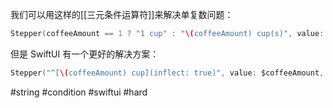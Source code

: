 我们可以用这样的[[三元条件运算符]]来解决单复数问题：

```swift
Stepper(coffeeAmount == 1 ? "1 cup" : "\(coffeeAmount) cup(s)", value: $coffeeAmount, in: 1...20)
```

但是 SwiftUI 有一个更好的解决方案：

```swift
Stepper("^[\(coffeeAmount) cup](inflect: true)", value: $coffeeAmount, in: 1...20)
```

#string #condition #swiftui #hard 